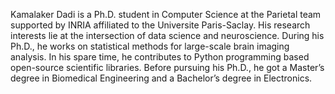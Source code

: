 
Kamalaker Dadi is a Ph.D. student in Computer Science at the Parietal
team supported by INRIA affiliated to the Universite Paris-Saclay.
His research interests lie at the intersection of data science and neuroscience.
During his Ph.D., he works on statistical methods for large-scale brain imaging
analysis.
In his spare time, he contributes to Python programming based open-source scientific
libraries. Before pursuing his Ph.D., he got a Master’s degree in Biomedical Engineering
 and a Bachelor’s degree in Electronics.
